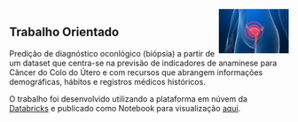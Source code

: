 <img src="/zImagens/CervicalCancer.jpg" align="right" width="25%" height="25%"/>

## Trabalho Orientado
Predição de diagnóstico oconlógico (biópsia) a partir de um dataset que centra-se na previsão de indicadores de anaminese para Câncer do Colo do Útero e com recursos que abrangem informações demográficas, hábitos e registros médicos históricos.

O trabalho foi desenvolvido utilizando a plataforma em núvem da [Databricks](https://community.cloud.databricks.com/) e publicado como Notebook para visualização [aqui](https://databricks-prod-cloudfront.cloud.databricks.com/public/4027ec902e239c93eaaa8714f173bcfc/6103830265626942/2561276872890858/4608976215316951/latest.html).
